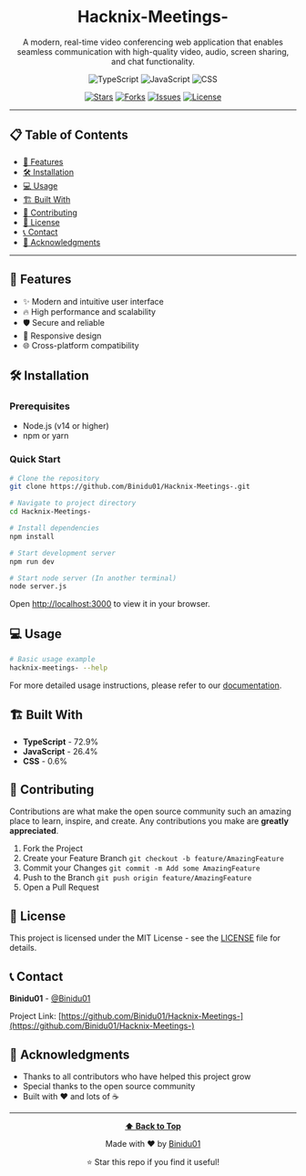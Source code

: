<div align="center">
  
# Hacknix-Meetings-

A modern, real-time video conferencing web application that enables seamless communication with high-quality video, audio, screen sharing, and chat functionality.

![TypeScript](https://img.shields.io/badge/TypeScript-3178c6?style=for-the-badge&logo=typescript&logoColor=white) ![JavaScript](https://img.shields.io/badge/JavaScript-f1e05a?style=for-the-badge&logo=javascript&logoColor=white) ![CSS](https://img.shields.io/badge/CSS-1572B6?style=for-the-badge&logo=css&logoColor=white)

[![Stars](https://img.shields.io/github/stars/Binidu01/Hacknix-Meetings-?style=for-the-badge&logo=github)](https://github.com/Binidu01/Hacknix-Meetings-/stargazers)
[![Forks](https://img.shields.io/github/forks/Binidu01/Hacknix-Meetings-?style=for-the-badge&logo=github)](https://github.com/Binidu01/Hacknix-Meetings-/network/members)
[![Issues](https://img.shields.io/github/issues/Binidu01/Hacknix-Meetings-?style=for-the-badge&logo=github)](https://github.com/Binidu01/Hacknix-Meetings-/issues)
[![License](https://img.shields.io/github/license/Binidu01/Hacknix-Meetings-?style=for-the-badge)](https://github.com/Binidu01/Hacknix-Meetings-/blob/main/LICENSE)

</div>

---

## 📋 Table of Contents

- [🚀 Features](#-features)
- [🛠️ Installation](#️-installation)
- [💻 Usage](#-usage)
- [🏗️ Built With](#️-built-with)
- [🤝 Contributing](#-contributing)
- [📄 License](#-license)
- [📞 Contact](#-contact)
- [🙏 Acknowledgments](#-acknowledgments)

---

## 🚀 Features

- ✨ Modern and intuitive user interface
- 🔥 High performance and scalability
- 🛡️ Secure and reliable
- 📱 Responsive design
- 🌐 Cross-platform compatibility

## 🛠️ Installation

### Prerequisites
- Node.js (v14 or higher)
- npm or yarn

### Quick Start
```bash
# Clone the repository
git clone https://github.com/Binidu01/Hacknix-Meetings-.git

# Navigate to project directory
cd Hacknix-Meetings-

# Install dependencies
npm install

# Start development server
npm run dev

# Start node server (In another terminal)
node server.js
```


Open [http://localhost:3000](http://localhost:3000) to view it in your browser.

## 💻 Usage

```bash
# Basic usage example
hacknix-meetings- --help
```

For more detailed usage instructions, please refer to our [documentation](https://github.com/Binidu01/Hacknix-Meetings-).

## 🏗️ Built With

- **TypeScript** - 72.9%
- **JavaScript** - 26.4%
- **CSS** - 0.6%

## 🤝 Contributing

Contributions are what make the open source community such an amazing place to learn, inspire, and create. Any contributions you make are **greatly appreciated**.

1. Fork the Project
2. Create your Feature Branch `git checkout -b feature/AmazingFeature`
3. Commit your Changes `git commit -m Add some AmazingFeature`
4. Push to the Branch `git push origin feature/AmazingFeature`
5. Open a Pull Request

## 📄 License

This project is licensed under the MIT License - see the [LICENSE](LICENSE) file for details.

## 📞 Contact

**Binidu01** - [@Binidu01](https://github.com/Binidu01)

Project Link: [https://github.com/Binidu01/Hacknix-Meetings-](https://github.com/Binidu01/Hacknix-Meetings-)



## 🙏 Acknowledgments

- Thanks to all contributors who have helped this project grow
- Special thanks to the open source community
- Built with ❤️ and lots of ☕

---

<div align="center">
  
**[⬆ Back to Top](#hacknix-meetings-)**

Made with ❤️ by [Binidu01](https://github.com/Binidu01)

⭐ Star this repo if you find it useful!

</div>
